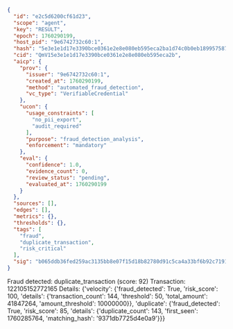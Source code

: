 ```json
{
  "id": "e2c5d6200cf61d23",
  "scope": "agent",
  "key": "RESULT",
  "epoch": 1760290199,
  "host_pid": "9e6742732c60:1",
  "hash": "5e3e1e1d17e3390bce0361e2e8e080eb595eca2ba1d74c0b0eb1899575870e3f",
  "cid": "QmV15e3e1e1d17e3390bce0361e2e8e080eb595eca2b",
  "aicp": {
    "prov": {
      "issuer": "9e6742732c60:1",
      "created_at": 1760290199,
      "method": "automated_fraud_detection",
      "vc_type": "VerifiableCredential"
    },
    "ucon": {
      "usage_constraints": [
        "no_pii_export",
        "audit_required"
      ],
      "purpose": "fraud_detection_analysis",
      "enforcement": "mandatory"
    },
    "eval": {
      "confidence": 1.0,
      "evidence_count": 0,
      "review_status": "pending",
      "evaluated_at": 1760290199
    }
  },
  "sources": [],
  "edges": [],
  "metrics": {},
  "thresholds": {},
  "tags": [
    "fraud",
    "duplicate_transaction",
    "risk_critical"
  ],
  "sig": "b065ddb36fed259ac3135bb8e07f15d18b82780d91c5ca4a33bf6b92c7191491"
}
```

Fraud detected: duplicate_transaction (score: 92)
Transaction: 122105152772165
Details: {'velocity': {'fraud_detected': True, 'risk_score': 100, 'details': {'transaction_count': 144, 'threshold': 50, 'total_amount': 41847264, 'amount_threshold': 10000000}}, 'duplicate': {'fraud_detected': True, 'risk_score': 85, 'details': {'duplicate_count': 143, 'first_seen': 1760285764, 'matching_hash': '9371db7725d4e0a9'}}}